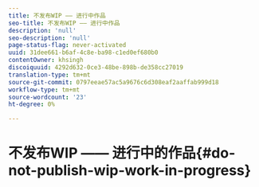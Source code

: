 ```yaml
---
title: 不发布WIP —— 进行中作品
seo-title: 不发布WIP —— 进行中作品
description: 'null'
seo-description: 'null'
page-status-flag: never-activated
uuid: 31dee661-b6af-4c8e-ba98-c1ed0ef680b0
contentOwner: khsingh
discoiquuid: 4292d632-0ce3-48be-898b-de358cc27019
translation-type: tm+mt
source-git-commit: 0797eeae57ac5a9676c6d308eaf2aaffab999d18
workflow-type: tm+mt
source-wordcount: '23'
ht-degree: 0%

---
```



# 不发布WIP —— 进行中的作品{#do-not-publish-wip-work-in-progress}

